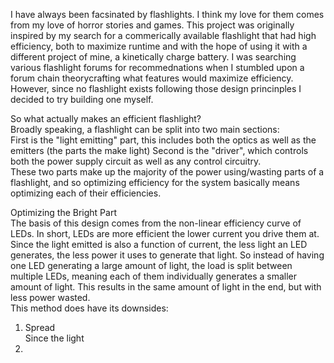 I have always been facsinated by flashlights. I think my love for them comes from my love of horror stories and games. This project was originally inspired by my search for a commerically available flashlight that had high efficiency, both to maximize runtime and with the hope of using it with a different project of mine, a kinetically charge battery. I was searching various flashlight forums for recommednations when I stumbled upon a forum chain theorycrafting what features would maximize efficiency. However, since no flashlight exists following those design princinples I decided to try building one myself.  
  
So what actually makes an efficient flashlight?  
Broadly speaking, a flashlight can be split into two main sections:  
First is the "light emitting" part, this includes both the optics as well as the emitters (the parts the make light)
Second is the "driver", which controls both the power supply circuit as well as any control circuitry.  
These two parts make up the majority of the power using/wasting parts of a flashlight, and so optimizing efficiency for the system basically means optimizing each of their efficiencies.  
  
Optimizing the Bright Part  
The basis of this design comes from the non-linear efficiency curve of LEDs. In short, LEDs are more efficient the lower current you drive them at. Since the light emitted is also a function of current, the less light an LED generates, the less power it uses to generate that light. So instead of having one LED generating a large amount of light, the load is split between multiple LEDs, meaning each of them individually generates a smaller amount of light. This results in the same amount of light in the end, but with less power wasted.  
This method does have its downsides:  
1. Spread  
    Since the light 
3. 
